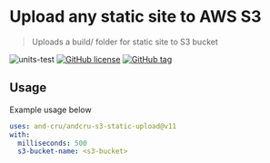 # Upload any static site to AWS S3

> Uploads a build/ folder for static site to S3 bucket

![units-test](https://github.com/and-cru/andcru-s3-static-upload/workflows/units-test/badge.svg?branch=master)
[![GitHub license](https://img.shields.io/github/license/Naereen/StrapDown.js.svg)](https://github.com/Naereen/StrapDown.js/blob/master/LICENSE)
[![GitHub tag](https://img.shields.io/github/tag/Naereen/StrapDown.js.svg)](https://GitHub.com/Naereen/StrapDown.js/tags/)

## Usage

Example usage below

```yaml
uses: and-cru/andcru-s3-static-upload@v11
with:
  milliseconds: 500
  s3-bucket-name: <s3-bucket>
```